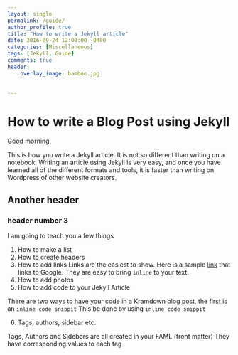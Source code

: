 ```yaml
---
layout: single
permalink: /guide/
author_profile: true
title: "How to write a Jekyll article"
date: 2016-09-24 12:00:00 -0400
categories: [Miscellaneous]
tags: [Jekyll, Guide]
comments: true
header:
    overlay_image: bamboo.jpg  

    
---
```


# How to write a Blog Post using Jekyll

Good morning, 

This is how you write a Jekyll article. It is not so different than writing on a notebook. Writing an article using Jekyll is very easy, and once you have learned all of the different formats and tools, it is faster than writing on Wordpress of other website creators. 

## Another header 

### header number 3 

I am going to teach you a few things 

1. How to make a list 
2. How to create headers 
3. How to add links 
Links are the easiest to show. Here is a sample [link](https://www.google.ca) that links to Google. 
They are easy to bring `inline` to your text. 
4. How to add photos 
5. How to add code to your Jekyll Article 

There are two ways to have your code in a Kramdown blog post, the first is an `inline code snippit` 
This be done by using 
    `inline code snippit` 
    
6. Tags, authors, sidebar etc. 

Tags, Authors and Sidebars are all created in your FAML (front matter) 
They have corresponding values to each tag 




